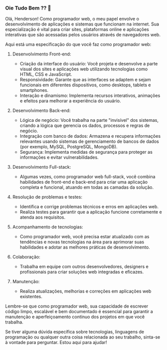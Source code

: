 ### Oie Tudo Bem ?? 👋
Olá, Henderson! Como programador web, o meu papel envolve o desenvolvimento de aplicações e sistemas que funcionam na internet. Sua especialização é vital para criar sites, plataformas online e aplicações interativas que são acessadas pelos usuários através de navegadores web.

Aqui está uma especificação do que você faz como programador web:

1. Desenvolvimento Front-end:
   - Criação da interface do usuário: Você projeta e desenvolve a parte visual dos sites e aplicações web utilizando tecnologias como HTML, CSS e JavaScript.
   - Responsividade: Garante que as interfaces se adaptem e sejam funcionais em diferentes dispositivos, como desktops, tablets e smartphones.
   - Interação e dinamismo: Implementa recursos interativos, animações e efeitos para melhorar a experiência do usuário.

2. Desenvolvimento Back-end:
   - Lógica de negócio: Você trabalha na parte "invisível" dos sistemas, criando a lógica que gerencia os dados, processos e regras de negócio.
   - Integração com banco de dados: Armazena e recupera informações relevantes usando sistemas de gerenciamento de bancos de dados (por exemplo, MySQL, PostgreSQL, MongoDB).
   - Segurança: Implementa medidas de segurança para proteger as informações e evitar vulnerabilidades.

3. Desenvolvimento Full-stack:
   - Algumas vezes, como programador web full-stack, você combina habilidades de front-end e back-end para criar uma aplicação completa e funcional, atuando em todas as camadas da solução.

4. Resolução de problemas e testes:
   - Identifica e corrige problemas técnicos e erros em aplicações web.
   - Realiza testes para garantir que a aplicação funcione corretamente e atenda aos requisitos.

5. Acompanhamento de tecnologias:
   - Como programador web, você precisa estar atualizado com as tendências e novas tecnologias na área para aprimorar suas habilidades e adotar as melhores práticas de desenvolvimento.

6. Colaboração:
   - Trabalha em equipe com outros desenvolvedores, designers e profissionais para criar soluções web integradas e eficazes.

7. Manutenção:
   - Realiza atualizações, melhorias e correções em aplicações web existentes.

Lembre-se que como programador web, sua capacidade de escrever código limpo, escalável e bem documentado é essencial para garantir a manutenção e aperfeiçoamento contínuo dos projetos em que você trabalha.

Se tiver alguma dúvida específica sobre tecnologias, linguagens de programação ou qualquer outra coisa relacionada ao seu trabalho, sinta-se à vontade para perguntar. Estou aqui para ajudar!
